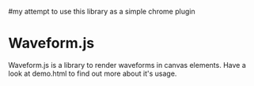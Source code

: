 #my attempt to use this library as a simple chrome plugin

# Waveform.js

Waveform.js is a library to render waveforms in canvas elements.
Have a look at demo.html to find out more about it's usage.

